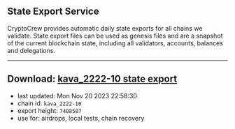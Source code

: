 ## State Export Service
CryptoCrew provides automatic daily state exports for all chains we validate. State export files can be used as genesis files and are a snapshot of the current blockchain state, including all validators, accounts, balances and delegations.

---
**Download: [kava_2222-10 state export](https://dl.ccvalidators.com/SERVICE/kava/kava_2222-10_export_7408587.json)**
---

- last updated: Mon Nov 20 2023 22:58:30
- chain id: `kava_2222-10`
- export height: `7408587`
- use for: airdrops, local tests, chain recovery
